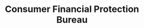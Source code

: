 ---
# This topic lives at
# https://digital.gov/topics/consumer-financial-protection-bureau

# Topic Title
title: "Consumer Financial Protection Bureau"

# description — keep it short and clear
# summary: ""

# Weight
weight: 1

# For more information on managing topics,
# see https://github.com/GSA/digitalgov.gov/wiki/topics
---